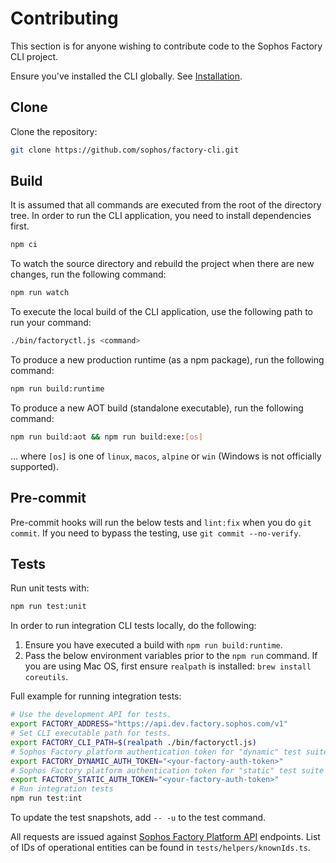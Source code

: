 # Contributing

This section is for anyone wishing to contribute code to the Sophos Factory CLI project.

Ensure you've installed the CLI globally. See [Installation](https://github.com/sophos/factory-cli#installation).

## Clone

Clone the repository:

```sh
git clone https://github.com/sophos/factory-cli.git
```

## Build

It is assumed that all commands are executed from the root of the directory tree. In order to run the CLI application, you need to install dependencies first.

```sh
npm ci
```

To watch the source directory and rebuild the project when there are new changes, run the following command:

```sh
npm run watch
```

To execute the local build of the CLI application, use the following path to run your command:

```sh
./bin/factoryctl.js <command>
```

To produce a new production runtime (as a npm package), run the following command:

```sh
npm run build:runtime
```

To produce a new AOT build (standalone executable), run the following command:

```sh
npm run build:aot && npm run build:exe:[os]
```

... where `[os]` is one of `linux`, `macos`, `alpine` or `win` (Windows is not officially supported).

## Pre-commit

Pre-commit hooks will run the below tests and `lint:fix` when you do `git commit`. If you need to bypass the testing, use `git commit --no-verify`.

## Tests

Run unit tests with:

```sh
npm run test:unit
```

In order to run integration CLI tests locally, do the following:

1. Ensure you have executed a build with `npm run build:runtime`.
2. Pass the below environment variables prior to the `npm run` command. If you are using Mac OS, first ensure `realpath` is installed: `brew install coreutils`.

Full example for running integration tests:

```sh
# Use the development API for tests.
export FACTORY_ADDRESS="https://api.dev.factory.sophos.com/v1"
# Set CLI executable path for tests.
export FACTORY_CLI_PATH=$(realpath ./bin/factoryctl.js)
# Sophos Factory platform authentication token for "dynamic" test suite
export FACTORY_DYNAMIC_AUTH_TOKEN="<your-factory-auth-token>"
# Sophos Factory platform authentication token for "static" test suite
export FACTORY_STATIC_AUTH_TOKEN="<your-factory-auth-token>"
# Run integration tests
npm run test:int
```

To update the test snapshots, add `-- -u` to the test command.

All requests are issued against [Sophos Factory Platform API](https://api.dev.factory.sophos.com/v1) endpoints. List of IDs of operational entities can be found in `tests/helpers/knownIds.ts`.
